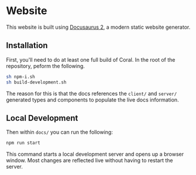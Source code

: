 # Website

This website is built using [Docusaurus 2](https://docusaurus.io/), a modern static website generator.

## Installation

First, you'll need to do at least one full build of Coral. In the root of the repository, peform the following.

```bash
sh npm-i.sh
sh build-development.sh
```

The reason for this is that the docs references the `client/` and `server/` generated types and components to populate the live docs information.

## Local Development

Then within `docs/` you can run the following:

```bash
npm run start
```

This command starts a local development server and opens up a browser window. Most changes are reflected live without having to restart the server.
